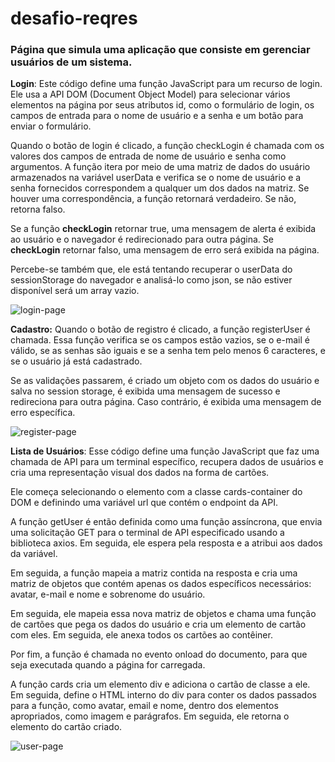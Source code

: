 # desafio-reqres

<h3> Página que simula uma aplicação que consiste em gerenciar usuários de um sistema. </h3>

**Login**: Este código define uma função JavaScript para um recurso de login. Ele usa a API DOM (Document Object Model) para selecionar vários elementos na página por seus atributos id, como o formulário de login, os campos de entrada para o nome de usuário e a senha e um botão para enviar o formulário.

Quando o botão de login é clicado, a função checkLogin é chamada com os valores dos campos de entrada de nome de usuário e senha como argumentos. A função itera por meio de uma matriz de dados do usuário armazenados na variável userData e verifica se o nome de usuário e a senha fornecidos correspondem a qualquer um dos dados na matriz. Se houver uma correspondência, a função retornará verdadeiro. Se não, retorna falso.

Se a função **checkLogin** retornar true, uma mensagem de alerta é exibida ao usuário e o navegador é redirecionado para outra página. Se **checkLogin** retornar falso, uma mensagem de erro será exibida na página.

Percebe-se também que, ele está tentando recuperar o userData do sessionStorage do navegador e analisá-lo como json, se não estiver disponível será um array vazio.

![login-page](https://user-images.githubusercontent.com/87200550/214335391-eb282c3e-8178-4b52-b81e-c5378ca3be9e.png)
<br>

**Cadastro:** Quando o botão de registro é clicado, a função registerUser é chamada. Essa função verifica se os campos estão vazios, se o e-mail é válido, se as senhas são iguais e se a senha tem pelo menos 6 caracteres, e se o usuário já está cadastrado.

Se as validações passarem, é criado um objeto com os dados do usuário e salva no session storage, é exibida uma mensagem de sucesso e redireciona para outra página. Caso contrário, é exibida uma mensagem de erro específica.

![register-page](https://user-images.githubusercontent.com/87200550/214335553-20343140-ef8f-453f-b0f1-a0314085669a.png)
<br>

**Lista de Usuários**: Esse código define uma função JavaScript que faz uma chamada de API para um terminal específico, recupera dados de usuários e cria uma representação visual dos dados na forma de cartões.

Ele começa selecionando o elemento com a classe cards-container do DOM e definindo uma variável url que contém o endpoint da API.

A função getUser é então definida como uma função assíncrona, que envia uma solicitação GET para o terminal de API especificado usando a biblioteca axios. Em seguida, ele espera pela resposta e a atribui aos dados da variável.

Em seguida, a função mapeia a matriz contida na resposta e cria uma matriz de objetos que contém apenas os dados específicos necessários: avatar, e-mail e nome e sobrenome do usuário.

Em seguida, ele mapeia essa nova matriz de objetos e chama uma função de cartões que pega os dados do usuário e cria um elemento de cartão com eles. Em seguida, ele anexa todos os cartões ao contêiner.

Por fim, a função é chamada no evento onload do documento, para que seja executada quando a página for carregada.

A função cards cria um elemento div e adiciona o cartão de classe a ele. Em seguida, define o HTML interno do div para conter os dados passados ​​para a função, como avatar, email e nome, dentro dos elementos apropriados, como imagem e parágrafos. Em seguida, ele retorna o elemento do cartão criado.

![user-page](https://user-images.githubusercontent.com/87200550/214335905-852f2376-7bff-4dd7-89e3-94c48007aeba.png)
<br>

